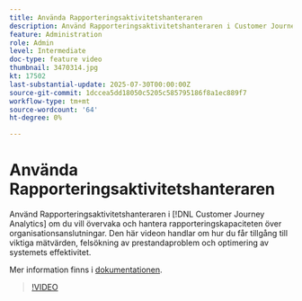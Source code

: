```yaml
---
title: Använda Rapporteringsaktivitetshanteraren
description: Använd Rapporteringsaktivitetshanteraren i Customer Journey Analytics för att övervaka och hantera rapporteringskapaciteten i olika organisatoriska anslutningar.
feature: Administration
role: Admin
level: Intermediate
doc-type: feature video
thumbnail: 3470314.jpg
kt: 17502
last-substantial-update: 2025-07-30T00:00:00Z
source-git-commit: 1dccea5dd18050c5205c585795186f8a1ec889f7
workflow-type: tm+mt
source-wordcount: '64'
ht-degree: 0%

---
```


# Använda Rapporteringsaktivitetshanteraren

Använd Rapporteringsaktivitetshanteraren i [!DNL Customer Journey Analytics] om du vill övervaka och hantera rapporteringskapaciteten över organisationsanslutningar. Den här videon handlar om hur du får tillgång till viktiga mätvärden, felsökning av prestandaproblem och optimering av systemets effektivitet.

Mer information finns i [dokumentationen](https://experienceleague.adobe.com/en/docs/analytics-platform/using/reporting-activity-manager/reporting-activity-overview).

>[!VIDEO](https://video.tv.adobe.com/v/3470314/?learn=on)
